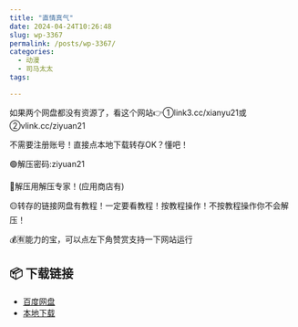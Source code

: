 ```yaml
---
title: "直情真气"
date: 2024-04-24T10:26:48
slug: wp-3367
permalink: /posts/wp-3367/
categories:
  - 动漫
  - 司马太太
tags:

---
```


如果两个网盘都没有资源了，看这个网站👉①link3.cc/xianyu21或②vlink.cc/ziyuan21

不需要注册账号！直接点本地下载转存OK？懂吧！

🟢解压密码:ziyuan21

🔵解压用解压专家！(应用商店有)

🟡转存的链接网盘有教程！一定要看教程！按教程操作！不按教程操作你不会解压！

💰🈶能力的宝，可以点左下角赞赏支持一下网站运行

## 📦 下载链接
- [百度网盘](https://blziyuan21.com/pay-download/3367?key=9d31b2fb42&down_id=0)
- [本地下载](https://blziyuan21.com/pay-download/3367?key=9d31b2fb42&down_id=1)

